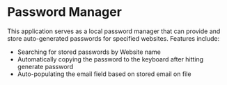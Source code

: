 # Password Manager
This application serves as a local password manager that can provide and store auto-generated passwords for specified websites. Features include:
  - Searching for stored passwords by Website name
  - Automatically copying the password to the keyboard after hitting generate password
  - Auto-populating the email field based on stored email on file
